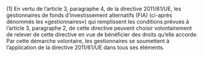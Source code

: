 (1) En vertu de l’article 3, paragraphe 4, de la directive 2011/61/UE, les gestionnaires de fonds d’investissement alternatifs (FIA) (ci-après dénommés les «gestionnaires») qui remplissent les conditions prévues à l’article 3, paragraphe 2, de cette directive peuvent choisir volontairement de relever de cette directive en vue de bénéficier des droits qu’elle accorde. Par cette démarche volontaire, les gestionnaires se soumettent à l’application de la directive 2011/61/UE dans tous ses éléments.